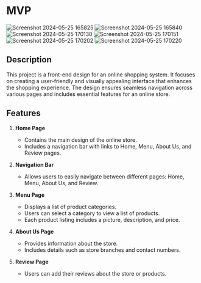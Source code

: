 # MVP
![Screenshot 2024-05-25 165825](https://github.com/karimtawfikk/Front-End-Design-for-Online-Shopping-System/assets/127509717/0853dcea-6cb4-4816-a3f9-712eb5d3d636)
![Screenshot 2024-05-25 165840](https://github.com/karimtawfikk/Front-End-Design-for-Online-Shopping-System/assets/127509717/41d057b5-6d00-43d5-ba21-ea2c471e080f)
![Screenshot 2024-05-25 170130](https://github.com/karimtawfikk/Front-End-Design-for-Online-Shopping-System/assets/127509717/cdcbaf2a-36b4-4473-8354-e79b0e3b84a9)
![Screenshot 2024-05-25 170151](https://github.com/karimtawfikk/Front-End-Design-for-Online-Shopping-System/assets/127509717/c66e4365-8a7f-44ca-9ff5-5a02231b240b)
![Screenshot 2024-05-25 170202](https://github.com/karimtawfikk/Front-End-Design-for-Online-Shopping-System/assets/127509717/a7816fba-c2dc-4afe-8791-571f409876d5)
![Screenshot 2024-05-25 170220](https://github.com/karimtawfikk/Front-End-Design-for-Online-Shopping-System/assets/127509717/9b0ee4aa-dc72-44ec-9246-9be9d3bff718)

## Description
This project is a front-end design for an online shopping system. It focuses on creating a user-friendly and visually appealing interface that enhances the shopping experience. The design ensures seamless navigation across various pages and includes essential features for an online store.

## Features

1. **Home Page**
    - Contains the main design of the online store.
    - Includes a navigation bar with links to Home, Menu, About Us, and Review pages.

2. **Navigation Bar**
    - Allows users to easily navigate between different pages: Home, Menu, About Us, and Review.

3. **Menu Page**
    - Displays a list of product categories.
    - Users can select a category to view a list of products.
    - Each product listing includes a picture, description, and price.

4. **About Us Page**
    - Provides information about the store.
    - Includes details such as store branches and contact numbers.

5. **Review Page**
    - Users can add their reviews about the store or products.
